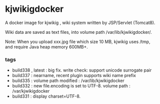 # kjwikigdocker
A docker image for kjwikig , wiki system written by JSP/Servlet (Tomcat8).

Wiki data are saved as text files, into volume path /var/lib/kjwikigdocker/.

Note: When you upload xxx.jpg file which size 10 MB, kjwikig uses /tmp, 
and require Java heap memory 600MB+.

### tags

* build338 , latest : big fix. write check: support unicode surrogate pair
* build337 : nearname, recent plugin supports wiki name prefix
* build335 : volume path modified : /var/lib/kjwikigdocker
* build332 : new file.encoding is set to UTF-8. volume path : /var/kjwikigdocker
* build331 : display charset=UTF-8.

